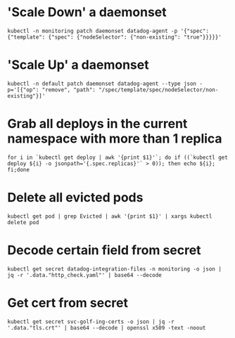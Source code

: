 # 'Scale Down' a daemonset
`kubectl -n monitoring patch daemonset datadog-agent -p '{"spec": {"template": {"spec": {"nodeSelector": {"non-existing": "true"}}}}}'`

# 'Scale Up' a daemonset
`kubectl -n default patch daemonset datadog-agent --type json -p='[{"op": "remove", "path": "/spec/template/spec/nodeSelector/non-existing"}]'`

# Grab all deploys in the current namespace with more than 1 replica
``for i in `kubectl get deploy | awk '{print $1}'`; do if ((`kubectl get deploy ${i} -o jsonpath='{.spec.replicas}'` > 0)); then echo ${i}; fi;done``

# Delete all evicted pods
`kubectl get pod | grep Evicted | awk '{print $1}' | xargs kubectl delete pod `

# Decode certain field from secret
`kubectl get secret datadog-integration-files -n monitoring -o json | jq -r '.data."http_check.yaml"' | base64 --decode`

# Get cert from secret
`kubectl get secret svc-golf-ing-certs -o json | jq -r '.data."tls.crt"' | base64 --decode | openssl x509 -text -noout`
